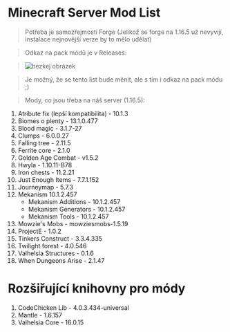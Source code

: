 # Minecraft Server Mod List
>Potřeba je samozřejmostí Forge (Jelikož se forge na 1.16.5 už nevyvijí, instalace nejnovější verze by to mělo udělat)

>Odkaz na pack módů je v Releases:

> ![hezkej obrázek](https://i.imgur.com/a6iPT6W.png)

>Je možný, že se tento list bude měnit, ale s tím i odkaz na pack módu ;)

>Mody, co jsou třeba na náš server (1.16.5):
1. Atribute fix (lepší kompatibilita) - 10.1.3
2. Biomes o plenty - 13.1.0.477
3. Blood magic - 3.1.7-27
4. Clumps - 6.0.0.27
5. Falling tree - 2.11.5
6. Ferrite core - 2.1.0
7. Golden Age Combat - v1.5.2
8. Hwyla - 1.10.11-B78
9. Iron chests - 11.2.21
10. Just Enough Items - 7.7.1.152
11. Journeymap - 5.7.3
12. Mekanism 10.1.2.457
	  - Mekanism Additions - 10.1.2.457
	  - Mekanism Generators - 10.1.2.457
	  - Mekanism Tools - 10.1.2.457
13. Mowzie's Mobs - mowziesmobs-1.5.19
14. ProjectE - 1.0.2
15. Tinkers Construct - 3.3.4.335
16. Twilight forest - 4.0.546
17. Valhelsia Structures  - 0.1.6
18. When Dungeons Arise - 2.1.47

# Rozšiřující knihovny pro módy
1. CodeChicken Lib - 4.0.3.434-universal
2. Mantle - 1.6.157
3. Valhelsia Core - 16.0.15
